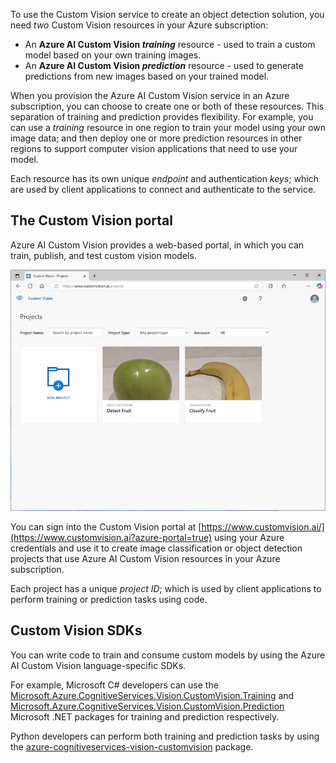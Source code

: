 To use the Custom Vision service to create an object detection solution, you need *two* Custom Vision resources in your Azure subscription:

- An **Azure AI Custom Vision *training*** resource - used to train a custom model based on your own training images.
- An **Azure AI Custom Vision *prediction*** resource - used to generate predictions from new images based on your trained model.

When you provision the Azure AI Custom Vision service in an Azure subscription, you can choose to create one or both of these resources. This separation of training and prediction provides flexibility. For example, you can use a *training* resource in one region to train your model using your own image data; and then deploy one or more prediction resources in other regions to support computer vision applications that need to use your model.

Each resource has its own unique *endpoint* and authentication *keys*; which are used by client applications to connect and authenticate to the service.

## The Custom Vision portal

Azure AI Custom Vision provides a web-based portal, in which you can train, publish, and test custom vision models.

![Screenshot of the Azure AI Custom Vision portal.](../media/custom-vision-portal.png)

You can sign into the Custom Vision portal at [https://www.customvision.ai/](https://www.customvision.ai?azure-portal=true) using your Azure credentials and use it to create image classification or object detection projects that use Azure AI Custom Vision resources in your Azure subscription.

Each project has a unique *project ID*; which is used by client applications to perform training or prediction tasks using code.

## Custom Vision SDKs

You can write code to train and consume custom models by using the Azure AI Custom Vision language-specific SDKs.

For example, Microsoft C# developers can use the [Microsoft.Azure.CognitiveServices.Vision.CustomVision.Training](https://www.nuget.org/packages/Microsoft.Azure.CognitiveServices.Vision.CustomVision.Training?azure-portal=true) and [Microsoft.Azure.CognitiveServices.Vision.CustomVision.Prediction](https://www.nuget.org/packages/Microsoft.Azure.CognitiveServices.Vision.CustomVision.Prediction?azure-portal=true) Microsoft .NET packages for training and prediction respectively.

Python developers can perform both training and prediction tasks by using the [azure-cognitiveservices-vision-customvision](https://pypi.org/project/azure-cognitiveservices-vision-customvision?azure-portal=true) package.

